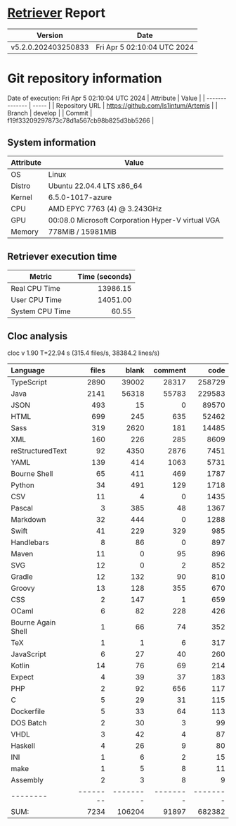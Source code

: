 # [Retriever](https://github.com/PalladioSimulator/Palladio-ReverseEngineering-Retriever) Report
| Version | Date |
| ------- | ---- |
| v5.2.0.202403250833 | Fri Apr  5 02:10:04 UTC 2024 |

# Git repository information
Date of execution: Fri Apr  5 02:10:04 UTC 2024
|    Attribute   | Value |
| -------------- | ----- |
| Repository URL | https://github.com/ls1intum/Artemis |
| Branch         | develop |
| Commit         | f19f33209297873c78d1a567cb98b825d3bb5266 |


## System information
| Attribute | Value |
| --------- | ----- |
| OS | Linux  |
| Distro | Ubuntu 22.04.4 LTS x86_64  |
| Kernel | 6.5.0-1017-azure  |
| CPU | AMD EPYC 7763 (4) @ 3.243GHz  |
| GPU | 00:08.0 Microsoft Corporation Hyper-V virtual VGA  |
| Memory | 778MiB / 15981MiB  |

## Retriever execution time
| Metric | Time (seconds) |
| --- | ---: |
| Real CPU Time | 13986.15 |
| User CPU Time | 14051.00 |
| System CPU Time | 60.55 |
<!--
Explainations:
- __Real CPU Time__: actual time the command has run (can be less than total time spent in user and system mode for multi-threaded processes)
- __User CPU Time__: time the command has spent running in user mode
- __System CPU Time__: time the command has spent running in system or kernel mode
-->

## Cloc analysis
cloc v 1.90  T=22.94 s (315.4 files/s, 38384.2 lines/s)

Language|files|blank|comment|code
:-------|-------:|-------:|-------:|-------:
TypeScript|2890|39002|28317|258729
Java|2141|56318|55783|229583
JSON|493|15|0|89570
HTML|699|245|635|52462
Sass|319|2620|181|14485
XML|160|226|285|8609
reStructuredText|92|4350|2876|7451
YAML|139|414|1063|5731
Bourne Shell|65|411|469|1787
Python|34|491|129|1718
CSV|11|4|0|1435
Pascal|3|385|48|1367
Markdown|32|444|0|1288
Swift|41|229|329|985
Handlebars|8|86|0|897
Maven|11|0|95|896
SVG|12|0|2|852
Gradle|12|132|90|810
Groovy|13|128|355|670
CSS|2|147|1|659
OCaml|6|82|228|426
Bourne Again Shell|1|66|74|352
TeX|1|1|6|317
JavaScript|6|27|40|260
Kotlin|14|76|69|214
Expect|4|39|37|183
PHP|2|92|656|117
C|5|29|31|115
Dockerfile|5|33|64|113
DOS Batch|2|30|3|99
VHDL|3|42|4|87
Haskell|4|26|9|80
INI|1|6|2|15
make|1|5|8|11
Assembly|2|3|8|9
--------|--------|--------|--------|--------
SUM:|7234|106204|91897|682382
